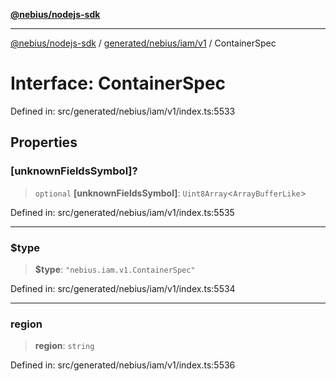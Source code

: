 [**@nebius/nodejs-sdk**](../../../../../README.md)

***

[@nebius/nodejs-sdk](../../../../../README.md) / [generated/nebius/iam/v1](../README.md) / ContainerSpec

# Interface: ContainerSpec

Defined in: src/generated/nebius/iam/v1/index.ts:5533

## Properties

### \[unknownFieldsSymbol\]?

> `optional` **\[unknownFieldsSymbol\]**: `Uint8Array`\<`ArrayBufferLike`\>

Defined in: src/generated/nebius/iam/v1/index.ts:5535

***

### $type

> **$type**: `"nebius.iam.v1.ContainerSpec"`

Defined in: src/generated/nebius/iam/v1/index.ts:5534

***

### region

> **region**: `string`

Defined in: src/generated/nebius/iam/v1/index.ts:5536
